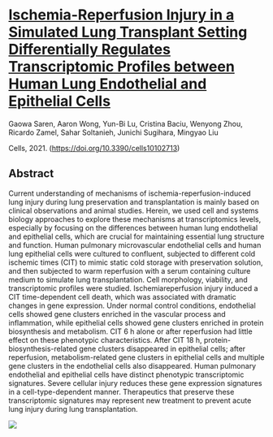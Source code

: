 # [Ischemia-Reperfusion Injury in a Simulated Lung Transplant Setting Differentially Regulates Transcriptomic Profiles between Human Lung Endothelial and Epithelial Cells](https://doi.org/10.3390/cells10102713)

Gaowa Saren,
	Aaron Wong,
	Yun-Bi Lu,
	Cristina Baciu,
	Wenyong Zhou,
	Ricardo Zamel,
	Sahar Soltanieh,
	Junichi Sugihara,
	Mingyao Liu

Cells, 2021. (https://doi.org/10.3390/cells10102713)

## Abstract
Current understanding of mechanisms of ischemia-reperfusion-induced lung injury during
lung preservation and transplantation is mainly based on clinical observations and animal studies.
Herein, we used cell and systems biology approaches to explore these mechanisms at transcriptomics
levels, especially by focusing on the differences between human lung endothelial and epithelial
cells, which are crucial for maintaining essential lung structure and function. Human pulmonary
microvascular endothelial cells and human lung epithelial cells were cultured to confluent, subjected
to different cold ischemic times (CIT) to mimic static cold storage with preservation solution, and
then subjected to warm reperfusion with a serum containing culture medium to simulate lung
transplantation. Cell morphology, viability, and transcriptomic profiles were studied. Ischemiareperfusion injury induced a CIT time-dependent cell death, which was associated with dramatic
changes in gene expression. Under normal control conditions, endothelial cells showed gene clusters
enriched in the vascular process and inflammation, while epithelial cells showed gene clusters
enriched in protein biosynthesis and metabolism. CIT 6 h alone or after reperfusion had little
effect on these phenotypic characteristics. After CIT 18 h, protein-biosynthesis-related gene clusters
disappeared in epithelial cells; after reperfusion, metabolism-related gene clusters in epithelial cells
and multiple gene clusters in the endothelial cells also disappeared. Human pulmonary endothelial
and epithelial cells have distinct phenotypic transcriptomic signatures. Severe cellular injury reduces
these gene expression signatures in a cell-type-dependent manner. Therapeutics that preserve
these transcriptomic signatures may represent new treatment to prevent acute lung injury during
lung transplantation.


![](img/summary.png)
